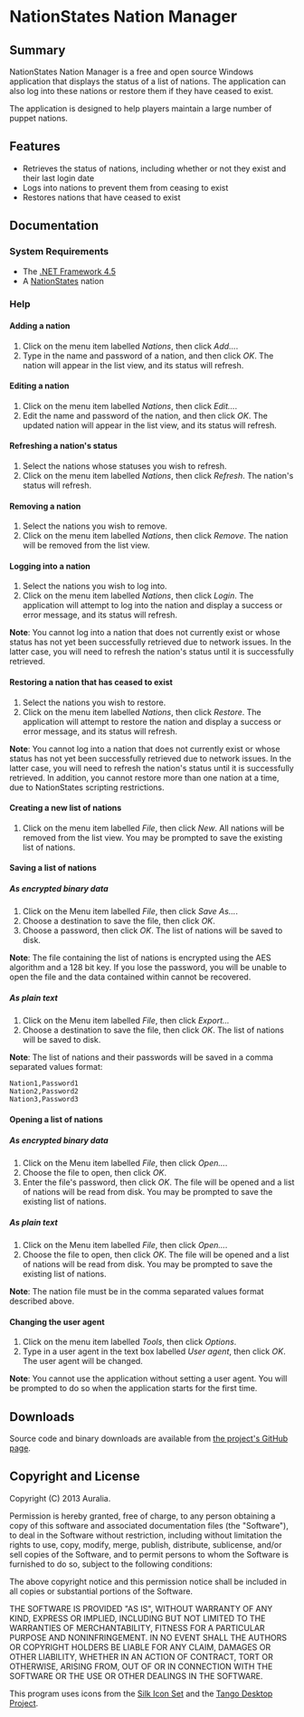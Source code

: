 # NationStates Nation Manager #

## Summary ##
NationStates Nation Manager is a free and open source Windows application that displays the status of a list of nations. The application can also log into these nations or restore them if they have ceased to exist. 

The application is designed to help players maintain a large number of puppet nations.

## Features ##
* Retrieves the status of nations, including whether or not they exist and their last login date
* Logs into nations to prevent them from ceasing to exist
* Restores nations that have ceased to exist

## Documentation ##

### System Requirements ###
* The [.NET Framework 4.5](http://www.microsoft.com/en-ca/download/details.aspx?id=30653)
* A [NationStates](http://www.nationstates.net) nation

### Help ###

#### Adding a nation ####
1. Click on the menu item labelled *Nations*, then click *Add...*. 
2. Type in the name and password of a nation, and then click *OK*. The nation will appear in the list view, and its status will refresh.

#### Editing a nation ####
1. Click on the menu item labelled *Nations*, then click *Edit...*. 
2. Edit the name and password of the nation, and then click *OK*. The updated nation will appear in the list view, and its status will refresh.

#### Refreshing a nation's status #####
1. Select the nations whose statuses you wish to refresh.
2. Click on the menu item labelled *Nations*, then click *Refresh*. The nation's status will refresh.

#### Removing a nation #####
1. Select the nations you wish to remove.
2. Click on the menu item labelled *Nations*, then click *Remove*. The nation will be removed from the list view.

#### Logging into a nation #####
1. Select the nations you wish to log into.
2. Click on the menu item labelled *Nations*, then click *Login*. The application will attempt to log into the nation and display a success or error message, and its status will refresh.

**Note**: You cannot log into a nation that does not currently exist or whose status has not yet been successfully retrieved due to network issues. In the latter case, you will need to refresh the nation's status until it is successfully retrieved.

#### Restoring a nation that has ceased to exist ####
1. Select the nations you wish to restore.
2. Click on the menu item labelled *Nations*, then click *Restore*. The application will attempt to restore the nation and display a success or error message, and its status will refresh.

**Note**: You cannot log into a nation that does not currently exist or whose status has not yet been successfully retrieved due to network issues. In the latter case, you will need to refresh the nation's status until it is successfully retrieved. In addition, you cannot restore more than one nation at a time, due to NationStates scripting restrictions.

#### Creating a new list of nations ####
1. Click on the menu item labelled *File*, then click *New*. All nations will be removed from the list view. You may be prompted to save the existing list of nations.

#### Saving a list of nations ####

##### As encrypted binary data #####
1. Click on the Menu item labelled *File*, then click *Save As...*.
2. Choose a destination to save the file, then click *OK*.
3. Choose a password, then click *OK*. The list of nations will be saved to disk.

**Note**: The file containing the list of nations is encrypted using the AES algorithm and a 128 bit key. If you lose the password, you will be unable to open the file and the data contained within cannot be recovered.

##### As plain text ######
1. Click on the Menu item labelled *File*, then click *Export...*
2. Choose a destination to save the file, then click *OK*. The list of nations will be saved to disk.

**Note**: The list of nations and their passwords will be saved in a comma separated values format:

	Nation1,Password1
	Nation2,Password2
	Nation3,Password3

#### Opening a list of nations ####

##### As encrypted binary data #####
1. Click on the Menu item labelled *File*, then click *Open...*.
2. Choose the file to open, then click *OK*.
3. Enter the file's password, then click *OK*. The file will be opened and a list of nations will be read from disk. You may be prompted to save the existing list of nations.

##### As plain text ######
1. Click on the Menu item labelled *File*, then click *Open...*.
2. Choose the file to open, then click *OK*. The file will be opened and a list of nations will be read from disk. You may be prompted to save the existing list of nations.

**Note**: The nation file must be in the comma separated values format described above.

#### Changing the user agent ####
1. Click on the menu item labelled *Tools*, then click *Options*.
2. Type in a user agent in the text box labelled *User agent*, then click *OK*. The user agent will be changed.

**Note**: You cannot use the application without setting a user agent. You will be prompted to do so when the application starts for the first time.

## Downloads ##

Source code and binary downloads are available from [the project's GitHub page](https://github.com/auralia/nationstates-puppet-manager).

## Copyright and License ##
Copyright (C) 2013 Auralia.

Permission is hereby granted, free of charge, to any person obtaining a copy of this software and associated documentation files (the "Software"), to deal in the Software without restriction, including without limitation the rights to use, copy, modify, merge, publish, distribute, sublicense, and/or sell copies of the Software, and to permit persons to whom the Software is furnished to do so, subject to the following conditions:

The above copyright notice and this permission notice shall be included in all copies or substantial portions of the Software.

THE SOFTWARE IS PROVIDED "AS IS", WITHOUT WARRANTY OF ANY KIND, EXPRESS OR IMPLIED, INCLUDING BUT NOT LIMITED TO THE WARRANTIES OF MERCHANTABILITY, FITNESS FOR A PARTICULAR PURPOSE AND NONINFRINGEMENT. IN NO EVENT SHALL THE AUTHORS OR COPYRIGHT HOLDERS BE LIABLE FOR ANY CLAIM, DAMAGES OR OTHER LIABILITY, WHETHER IN AN ACTION OF CONTRACT, TORT OR OTHERWISE, ARISING FROM, OUT OF OR IN CONNECTION WITH THE SOFTWARE OR THE USE OR OTHER DEALINGS IN THE SOFTWARE.

This program uses icons from the [Silk Icon Set](http://www.famfamfam.com/lab/icons/silk/) and the [Tango Desktop Project](http://tango.freedesktop.org/).

